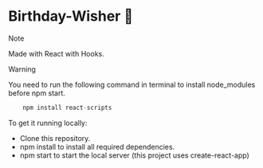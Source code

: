 # Birthday-Wisher 🎉
> [!NOTE]
> Made with React with Hooks.


> [!WARNING]
> You need to run the following command in terminal to install node_modules before npm start.
```javascript
    npm install react-scripts
```

To get it running locally:

* Clone this repository.
* npm install to install all required dependencies.
* npm start to start the local server (this project uses create-react-app)

